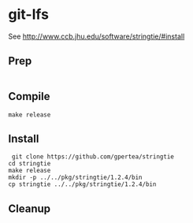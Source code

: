 # git-lfs
See http://www.ccb.jhu.edu/software/stringtie/#install
## Prep
``` 
```

## Compile
```
make release
```

## Install
```
 git clone https://github.com/gpertea/stringtie
cd stringtie
make release
mkdir -p ../../pkg/stringtie/1.2.4/bin
cp stringtie ../../pkg/stringtie/1.2.4/bin
```

## Cleanup
```
```

